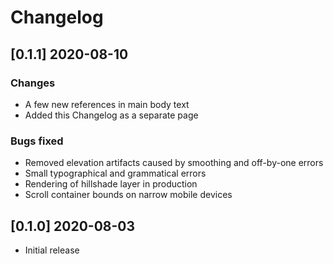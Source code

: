 # Changelog

## [0.1.1] 2020-08-10

### Changes

- A few new references in main body text
- Added this Changelog as a separate page

### Bugs fixed

- Removed elevation artifacts caused by smoothing and off-by-one errors
- Small typographical and grammatical errors
- Rendering of hillshade layer in production
- Scroll container bounds on narrow mobile devices

## [0.1.0] 2020-08-03

- Initial release
